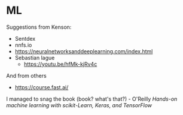# ML

Suggestions from Kenson:

* Sentdex
* nnfs.io
* https://neuralnetworksanddeeplearning.com/index.html
* Sebastian lague
  - https://youtu.be/hfMk-kjRv4c

And from others

* https://course.fast.ai/

I managed to snag the book (book? what's that?) - O'Reilly _Hands-on
machine learning with scikit-Learn, Keras, and TensorFlow_


